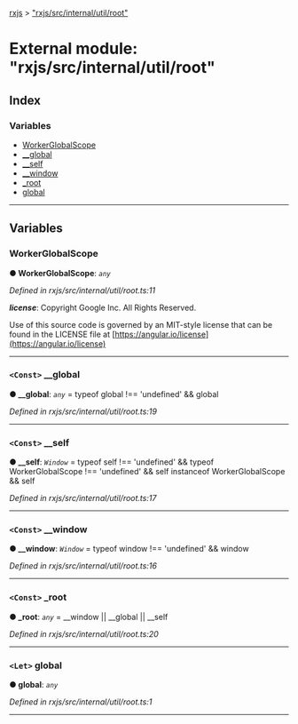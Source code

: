 [rxjs](../README.md) > ["rxjs/src/internal/util/root"](../modules/_rxjs_src_internal_util_root_.md)

# External module: "rxjs/src/internal/util/root"

## Index

### Variables

* [WorkerGlobalScope](_rxjs_src_internal_util_root_.md#workerglobalscope)
* [__global](_rxjs_src_internal_util_root_.md#__global)
* [__self](_rxjs_src_internal_util_root_.md#__self)
* [__window](_rxjs_src_internal_util_root_.md#__window)
* [_root](_rxjs_src_internal_util_root_.md#_root)
* [global](_rxjs_src_internal_util_root_.md#global)

---

## Variables

<a id="workerglobalscope"></a>

###  WorkerGlobalScope

**● WorkerGlobalScope**: *`any`*

*Defined in rxjs/src/internal/util/root.ts:11*

*__license__*: Copyright Google Inc. All Rights Reserved.

Use of this source code is governed by an MIT-style license that can be found in the LICENSE file at [https://angular.io/license](https://angular.io/license)

___
<a id="__global"></a>

### `<Const>` __global

**● __global**: *`any`* =  typeof global !== 'undefined' && global

*Defined in rxjs/src/internal/util/root.ts:19*

___
<a id="__self"></a>

### `<Const>` __self

**● __self**: *`Window`* =  typeof self !== 'undefined' && typeof WorkerGlobalScope !== 'undefined' &&
    self instanceof WorkerGlobalScope && self

*Defined in rxjs/src/internal/util/root.ts:17*

___
<a id="__window"></a>

### `<Const>` __window

**● __window**: *`Window`* =  typeof window !== 'undefined' && window

*Defined in rxjs/src/internal/util/root.ts:16*

___
<a id="_root"></a>

### `<Const>` _root

**● _root**: *`any`* =  __window || __global || __self

*Defined in rxjs/src/internal/util/root.ts:20*

___
<a id="global"></a>

### `<Let>` global

**● global**: *`any`*

*Defined in rxjs/src/internal/util/root.ts:1*

___

